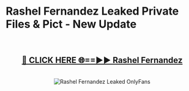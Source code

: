 # Rashel Fernandez Leaked Private Files & Pict - New Update
<br>
<div align="center">
<h2><a href="https://mediafilles.blogspot.com/?title=Rashel_Fernandez" rel="nofollow">🔴 CLICK HERE 🌐==►► Rashel Fernandez</a></h2>
<br>
<a href="https://mediafilles.blogspot.com/?title=Rashel_Fernandez" rel="nofollow" data-target="animated-image.originalLink"><img src="https://i.ibb.co.com/WyWwxjT/player-gif2.gif" alt="Rashel Fernandez Leaked OnlyFans" style="max-width: 100%; display: inline-block;" data-target="animated-image.originalImage"></a>
</div>
<br>